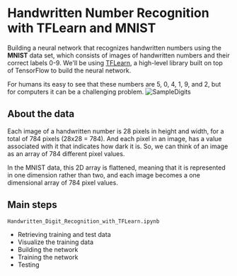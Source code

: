 # Handwritten Number Recognition with TFLearn and MNIST

Building a neural network that recognizes handwritten numbers using the **MNIST** data set, which consists of images of handwritten numbers and their correct labels 0-9. We'll be using [TFLearn](http://tflearn.org/), a high-level library built on top of TensorFlow to build the neural network.

For humans its easy to see that these numbers are 5, 0, 4, 1, 9, and 2, but for computers it can be a challenging problem.
![SampleDigits](https://github.com/LuLi0077/DL/blob/master/Digit_Recognition/SampleDigits.png)

## About the data

Each image of a handwritten number is 28 pixels in height and width, for a total of 784 pixels (28x28 = 784). And each pixel in an image, has a value associated with it that indicates how dark it is. So, we can think of an image as an array of 784 different pixel values.

In the MNIST data, this 2D array is flattened, meaning that it is represented in one dimension rather than two, and each image becomes a one dimensional array of 784 pixel values.

## Main steps

`Handwritten_Digit_Recognition_with_TFLearn.ipynb`
* Retrieving training and test data
* Visualize the training data
* Building the network
* Training the network
* Testing